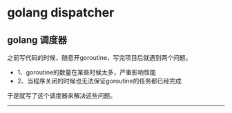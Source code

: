 # golang dispatcher
golang 调度器
---
之前写代码的时候，随意开goroutine，写完项目后就遇到两个问题。
- 1、goroutine的数量在某些时候太多，严重影响性能
- 2、当程序关闭的时候也无法保证goroutine的任务都已经完成

于是就写了这个调度器来解决这些问题。

---


